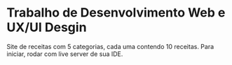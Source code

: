 # Trabalho de Desenvolvimento Web e UX/UI Desgin

Site de receitas com 5 categorias, cada uma contendo 10 receitas. Para iniciar, rodar com live server de sua IDE.
